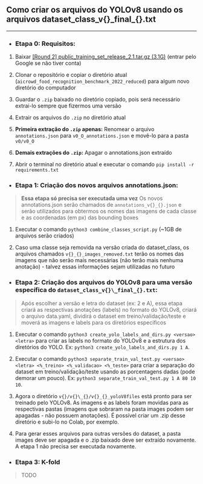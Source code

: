 ## Como criar os arquivos do YOLOv8 usando os arquivos dataset_class_v{}\_final_{}.txt
---
- ### Etapa 0: Requisitos:

1. Baixar [[Round 2] public_training_set_release_2.1.tar.gz (3.1G)](https://www.aicrowd.com/challenges/food-recognition-benchmark-2022/dataset_files) (entrar pelo Google se não tiver conta)

2. Clonar o repositório e copiar o diretório atual (`aicrowd_food_recognition_benchmark_2022_reduced`) para algum novo diretório do computador

3. Guardar o `.zip` baixado no diretório copiado, pois será necessário extrai-lo sempre que fizermos uma versão

4. Extrair os arquivos do `.zip` no diretório atual

5. **Primeira extração do `.zip` apenas:** Renomear o arquivo `annotations.json` para `v0_O_annotations.json` e movê-lo para a pasta `v0/v0_O`

6. **Demais extrações do `.zip`:** Apagar o annotations.json extraído

7. Abrir o terminal no diretório atual e executar o comando `pip install -r requirements.txt`

 - ### Etapa 1: Criação dos novos arquivos annotations.json:
 > **Essa etapa só precisa ser executada uma vez**
 >  Os novos annotations.json serão chamados de `annotations_v{}_{}.json` e serão utilizados para obtermos os nomes das imagens de cada classe e as coordenadas (em px) das bounding boxes

 1. Executar o comando `python3 combine_classes_script.py` (~1GB de arquivos serão criados)

 2. Caso uma classe seja removida na versão criada do dataset_class, os arquivos chamados `v{}_{}_images_removed.txt` terão os nomes das imagens que não serão mais necessárias (não terão mais nenhuma anotação) - talvez essas informações sejam utilizadas no futuro

- ### Etapa 2: Criação dos arquivos do YOLOv8 para uma versão específica do `dataset_class_v{}\_final_{}.txt`:
> Após escolher a versão e letra do dataset (ex: 2 e A), essa etapa criará as respectivas anotações (labels) no formato do YOLOv8, criará o arquivo data.yaml, dividirá o dataset em treino/validação/teste e moverá as imagens e labels para os diretórios específicos

1. Executar o comando `python3 create_yolo_labels_and_dirs.py <versao> <letra>` para criar as labels no formato do YOLOv8 e a estrutura dos diretórios do YOLO. Ex: `python3 create_yolo_labels_and_dirs.py 1 A`.

2. Executar o comando `python3 separate_train_val_test.py <versao> <letra> <%_treino> <%_validacao> <%_teste>` para criar a separação do dataset em treino/validação/teste usando as porcentagens dadas (pode demorar um pouco). Ex: `python3 separate_train_val_test.py 1 A 80 10 10`.

3. Agora o diretório `v{}/v{}\_{}/v{}_{}_yoloV8files` está pronto para ser treinado pelo YOLOv8. As imagens e as labels foram movidas para as respectivas pastas (imagens que sobraram na pasta images podem ser apagadas - não possuem anotações). É possível criar um .zip desse diretório e subi-lo no Colab, por exemplo.

4. Para gerar esses arquivos para outras versões do dataset, a pasta images deve ser apagada e o .zip baixado deve ser extraído novamente. A etapa 1 não precisa ser executada novamente.

- ### Etapa 3: K-fold
> TODO
